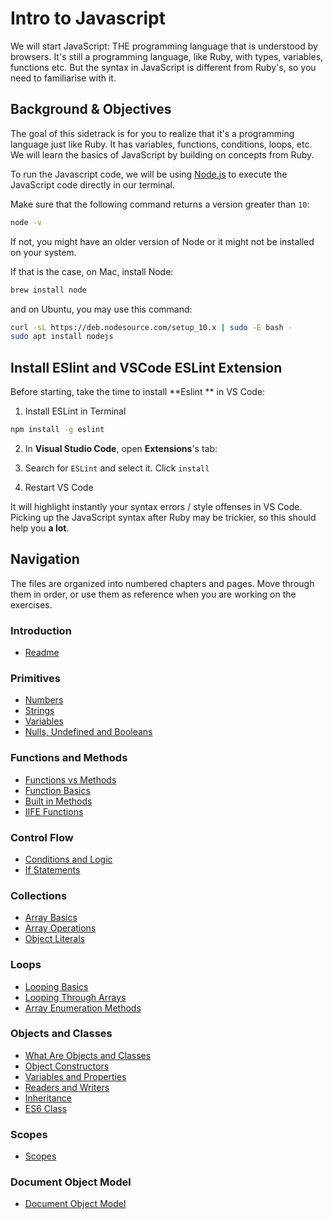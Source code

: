 # Intro to Javascript

We will start JavaScript: THE programming language that is understood by browsers. It's still a programming language, like Ruby, with types, variables, functions etc. But the syntax in JavaScript is different from Ruby's, so you need to familiarise with it.

## Background & Objectives

The goal of this sidetrack is for you to realize that it's a programming language just like Ruby. It has variables, functions, conditions, loops, etc. We will learn the basics of JavaScript by building on
concepts from Ruby.

To run the Javascript code, we will be using [Node.js](https://nodejs.org/en/) to execute the JavaScript code directly in our terminal.

Make sure that the following command returns a version greater than `10`:

```bash
node -v
```

If not, you might have an older version of Node or it might not be installed on your system. 

If that is the case, on Mac, install Node:

```bash
brew install node
```

and on Ubuntu, you may use this command:

```bash
curl -sL https://deb.nodesource.com/setup_10.x | sudo -E bash -
sudo apt install nodejs
```

## Install ESlint and VSCode ESLint Extension

Before starting, take the time to install **Eslint ** in VS Code: 

1. Install ESLint in Terminal

```bash
npm install -g eslint
```

2. In **Visual Studio Code**, open **Extensions**'s tab:

3. Search for `ESLint` and select it. Click `install`

4. Restart VS Code

It will highlight instantly your syntax errors / style offenses in VS Code. Picking up the JavaScript syntax after Ruby may be trickier, so this should help you **a lot**.


## Navigation

The files are organized into numbered chapters and pages. Move through them in
order, or use them as reference when you are working on the exercises.

### Introduction
- [Readme](01-introduction/readme.md)

### Primitives
- [Numbers](02-primitives/01-numbers.md)
- [Strings](02-primitives/02-strings.md)
- [Variables](02-primitives/03-variables.md)
- [Nulls, Undefined and Booleans](02-primitives/04-nulls_undefined_booleans.md)

### Functions and Methods
- [Functions vs Methods](03-functions-and-methods/01-functions-vs-methods.md)
- [Function Basics](03-functions-and-methods/02-function-basics.md)
- [Built in Methods](03-functions-and-methods/03-built-in-methods.md)
- [IIFE Functions](03-functions-and-methods/04-iife-functions.md)

### Control Flow
- [Conditions and Logic](04-control_flow/01-conditions-and-logic.md)
- [If Statements](04-control_flow/02-if-statements.md)

### Collections
- [Array Basics](05-collections/01-array-basics.md)
- [Array Operations](05-collections/02-array-operations.md)
- [Object Literals](05-collections/03-object-literals.md)

### Loops
- [Looping Basics](06-loops/01-looping-basics.md)
- [Looping Through Arrays](06-loops/02-looping-through-arrays.md)
- [Array Enumeration Methods](06-loops/03-array-core-enumeration-methods.md)

### Objects and Classes
- [What Are Objects and Classes](07-objects-and-classes/01-what-are-objects-and-classes.md)
- [Object Constructors](07-objects-and-classes/02-object-constructors.md)
- [Variables and Properties](07-objects-and-classes/03-variables-and-properties.md)
- [Readers and Writers](07-objects-and-classes/04-readers-and-writers.md)
- [Inheritance](07-objects-and-classes/05-inheritance.md)
- [ES6 Class](07-objects-and-classes/06-es6-classes.md)

### Scopes
- [Scopes](08-scopes/01-scopes-in-javascript.md)


### Document Object Model
- [Document Object Model](09-DOM/01-document-object-model.md)